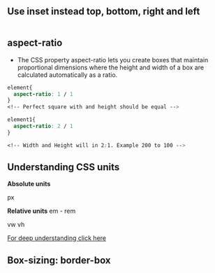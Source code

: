 

## Use inset instead top, bottom, right and left 
  
  ```css

  ```


## aspect-ratio 
  - The CSS property aspect-ratio lets you create boxes that maintain proportional dimensions where the height and width of a box are calculated automatically as a ratio.

  ```CSS
  element{
    aspect-ratio: 1 / 1 
  }
  <!-- Perfect square with and height should be equal -->

  element1{
    aspect-ratio: 2 / 1 
  }

  <!-- Width and Height will in 2:1. Example 200 to 100 -->
  
  ```

  ## Understanding CSS units
  
  **Absolute units**

  px

  **Relative units**
  em - 
  rem
  
  vw
  vh



  [For deep understanding click here](https://developer.mozilla.org/en-US/docs/Learn/CSS/Building_blocks/Values_and_units)

  ## Box-sizing: border-box
